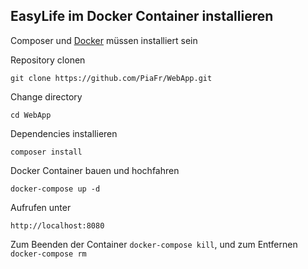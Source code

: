 ## EasyLife im Docker Container installieren
Composer und [Docker](https://docs.docker.com/) müssen installiert sein

Repository clonen

    git clone https://github.com/PiaFr/WebApp.git

 Change directory

    cd WebApp

  Dependencies installieren

    composer install

  Docker Container bauen und hochfahren

    docker-compose up -d
  
  Aufrufen unter

    http://localhost:8080

Zum Beenden der Container `docker-compose kill`, und zum Entfernen `docker-compose rm`
